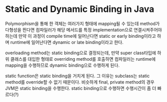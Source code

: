 # Static and Dynamic Binding in Java
Polymorphism을 통해 한 객체는 여러가지 형태에 mapping될 수 있는데 method가 다형성을 띈다면
컴파일러가 해당 메서드를 특정 implementation으로 연결시켜주어야 하는데
만약 이 과정이 compile time에 일어난다면 static or early binding이라고 하며
runtime에 일어난다면 dynamic or late binding이라고 한다.

overloading method는 static binding으로 결정되는데, 만약 super class타입에 하위 클래스를 대입한 형태로
overriding method를 호출하면 컴파일러는 runtime에 mapping을 수행하므로 dynamic binding으로 수행하게 된다.

static function은 static binding을 거치게 된다. 그 이유는 subclass는 static method를 override할 수 없기 때문이다.
비슷하게 final, private method의 경우 JVM은 static binding을 수행한다. static binding으로 수행하면 수행시간이 좀 더 빠르다(?)

